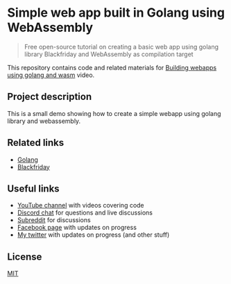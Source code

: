 # Simple web app built in Golang using WebAssembly

> Free open-source tutorial on creating a basic web app using golang library Blackfriday and WebAssembly as compilation target

This repository contains code and related materials for [Building webapps using golang and wasm]() video.

## Project description

This is a small demo showing how to create a simple webapp using golang library and webassembly.

## Related links

* [Golang](https://golang.org/)
* [Blackfriday](https://github.com/russross/blackfriday)

## Useful links

* [YouTube channel](https://www.youtube.com/c/TimErmilov) with videos covering code
* [Discord chat](https://discord.gg/hnKCXqQ) for questions and live discussions
* [Subreddit](https://www.reddit.com/r/BuildingWithJS/) for discussions
* [Facebook page](https://www.facebook.com/buildingproductswithjs/) with updates on progress
* [My twitter](https://twitter.com/yamalight) with updates on progress (and other stuff)

## License

[MIT](https://opensource.org/licenses/mit-license)
